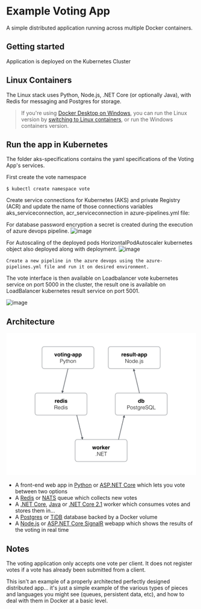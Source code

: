 Example Voting App
=========

A simple distributed application running across multiple Docker containers.

Getting started
---------------

Application is deployed on the Kubernetes Cluster


## Linux Containers

The Linux stack uses Python, Node.js, .NET Core (or optionally Java), with Redis for messaging and Postgres for storage.

> If you're using [Docker Desktop on Windows](https://store.docker.com/editions/community/docker-ce-desktop-windows), you can run the Linux version by [switching to Linux containers](https://docs.docker.com/docker-for-windows/#switch-between-windows-and-linux-containers), or run the Windows containers version.


Run the app in Kubernetes
-------------------------

The folder aks-specifications contains the yaml specifications of the Voting App's services.

First create the vote namespace

```
$ kubectl create namespace vote
```

Create service connections for Kubernetes (AKS) and private Registry (ACR) and update the name of those connections variables aks_serviceconnection, acr_serviceconnection in 
azure-pipelines.yml file:

For database password encryption a secret is created during the execution of azure devops pipeline.
![image](https://user-images.githubusercontent.com/99867275/154626216-b3def3e3-8386-4168-a923-7c811d638775.png)

For Autoscaling of the deployed pods HorizontalPodAutoscaler kubernetes object also deployed along with deployment.
![image](https://user-images.githubusercontent.com/99867275/154626451-660ae336-10e3-4390-8f07-9c1888f997a4.png)

```
Create a new pipeline in the azure devops using the azure-pipelines.yml file and run it on desired environment.

```

The vote interface is then available on Loadbalancer vote kubernetes service on port 5000 in the cluster, the result one is available on LoadBalancer kubernetes result service on port 5001.

![image](https://user-images.githubusercontent.com/99867275/154625777-5360287f-b321-4eb7-8dd9-1236b9bf72db.png)


Architecture
-----

![Architecture diagram](architecture.png)

* A front-end web app in [Python](/vote) or [ASP.NET Core](/vote/dotnet) which lets you vote between two options
* A [Redis](https://hub.docker.com/_/redis/) or [NATS](https://hub.docker.com/_/nats/) queue which collects new votes
* A [.NET Core](/worker/src/Worker), [Java](/worker/src/main) or [.NET Core 2.1](/worker/dotnet) worker which consumes votes and stores them in…
* A [Postgres](https://hub.docker.com/_/postgres/) or [TiDB](https://hub.docker.com/r/dockersamples/tidb/tags/) database backed by a Docker volume
* A [Node.js](/result) or [ASP.NET Core SignalR](/result/dotnet) webapp which shows the results of the voting in real time


Notes
-----

The voting application only accepts one vote per client. It does not register votes if a vote has already been submitted from a client.

This isn't an example of a properly architected perfectly designed distributed app... it's just a simple 
example of the various types of pieces and languages you might see (queues, persistent data, etc), and how to 
deal with them in Docker at a basic level. 
